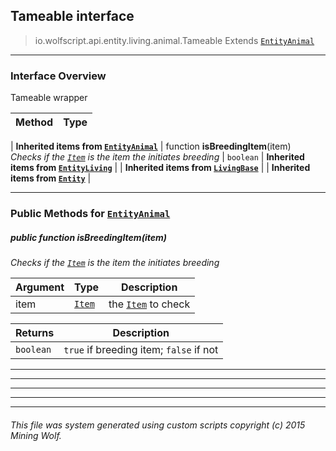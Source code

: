 ## Tameable __interface__

>io.wolfscript.api.entity.living.animal.Tameable
>Extends [`EntityAnimal`](EntityAnimal.md)

---

### Interface Overview

Tameable wrapper

Method | Type   
--- | :--- 
 |
__Inherited items from [`EntityAnimal`](EntityAnimal.md)__ |
 function __isBreedingItem__(item) <br> _Checks if the [`Item`](..\..\..\inventory\Item.md) is the item the initiates breeding_ | `boolean`
 |
__Inherited items from [`EntityLiving`](..\EntityLiving.md)__ |
 |
__Inherited items from [`LivingBase`](..\LivingBase.md)__ |
 |
__Inherited items from [`Entity`](..\..\Entity.md)__ |











---


### Public Methods for [`EntityAnimal`](EntityAnimal.md)

##### <a id='isbreedingitem'></a>public  function __isBreedingItem__(item)

_Checks if the [`Item`](..\..\..\inventory\Item.md) is the item the initiates breeding_

Argument | Type | Description  
--- | --- | --- 
item | [`Item`](..\..\..\inventory\Item.md) | the [`Item`](..\..\..\inventory\Item.md) to check

Returns | Description
--- | --- 
`boolean` | `true` if breeding item; `false` if not


---


---


---


---


---


###### This file was system generated using custom scripts copyright (c) 2015 Mining Wolf.
	

